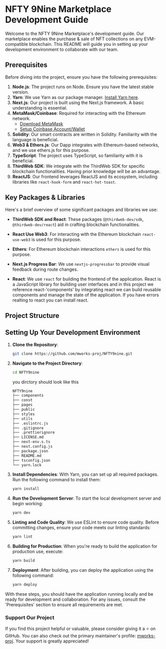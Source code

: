 # NFTY 9Nine Marketplace Development Guide

Welcome to the NFTY 9Nine Marketplace's development guide. Our marketplace enables the purchase & sale of NFT collections on any EVM-compatible blockchain. This README will guide you in setting up your development environment to collaborate with our team.

## Prerequisites

Before diving into the project, ensure you have the following prerequisites:

1. **Node.js**: The project runs on Node. Ensure you have the latest stable version.
2. **Yarn**: We use Yarn as our package manager. [Install Yarn here](https://classic.yarnpkg.com/en/docs/install/).
3. **Next.js**: Our project is built using the Next.js framework. A basic understanding is essential.
4. **MetaMask/Coinbase**: Required for interacting with the Ethereum network. 
    - [Download MetaMask](https://metamask.io/download/)
    - [Setup Coinbase Account/Wallet](https://tinyurl.com/coinbasew3)
5. **Solidity**: Our smart contracts are written in Solidity. Familiarity with the language is beneficial.
6. **Web3 & Ethers.js**: Our Dapp integrates with Ethereum-based networks, and we use ethers.js for this purpose.
7. **TypeScript**: The project uses TypeScript, so familiarity with it is beneficial.
8. **ThirdWeb SDK**: We integrate with the ThirdWeb SDK for specific blockchain functionalities. Having prior knowledge will be an advantage.
9. **ReactJS**: Our frontend leverages ReactJS and its ecosystem, including libraries like `react-hook-form` and `react-hot-toast`.

## Key Packages & Libraries

Here's a brief overview of some significant packages and libraries we use:

- **ThirdWeb SDK and React**: These packages (`@thirdweb-dev/sdk`, `@thirdweb-dev/react`) aid in crafting blockchain functionalities.

- **React Use Web3**: For interacting with the Ethereum blockchain `react-use-web3` is used for this purpose.
- **Ethers**: For Ethereum blockchain interactions `ethers` is used for this purpose.   
- **Next.js Progress Bar**: We use `nextjs-progressbar` to provide visual feedback during route changes.
- **React**: We use `react` for building the frontend of the application. React is a JavaScript library for building user interfaces and in this project we reference react-'components' by integrating react we can build reusable components and manage the state of the application. If you have errors realting to react you can install react.


## Project Structure
## Setting Up Your Development Environment

1. **Clone the Repository**:
    ```bash
    git clone https://github.com/mworks-proj/NFTY9nine.git
    ```

2. **Navigate to the Project Directory**:
    ```bash
    cd NFTY9nine
    ```
    you dirctory should look like this
    ```bash
    NFTY9nine
    ├── components
    ├── const
    ├── pages
    ├── public
    ├── styles
    ├── utils
    ├── .eslintrc.js
    ├── .gitignore
    ├── .prettierignore
    ├── LICENSE.md
    ├── next-env.s.ts
    ├── next.config.js
    ├── package.json
    ├── README.md
    ├── tsconfig.json
    └── yarn.lock
    ```

3. **Install Dependencies**:
    With Yarn, you can set up all required packages. Run the following command to install them:
    ```bash
    yarn install
    ```

4. **Run the Development Server**:
    To start the local development server and begin working:
    ```bash
    yarn dev
    ```

5. **Linting and Code Quality**:
    We use ESLint to ensure code quality. Before committing changes, ensure your code meets our linting standards:
    ```bash
    yarn lint
    ```

6. **Building for Production**:
    When you're ready to build the application for production use, execute:
    ```bash
    yarn build
    ```

7. **Deployment**:
    After building, you can deploy the application using the following command:
    ```bash
    yarn deploy
    ```

With these steps, you should have the application running locally and be ready for development and collaboration. For any issues, consult the 'Prerequisites' section to ensure all requirements are met.


### Support Our Project

If you find this project helpful or valuable, please consider giving it a ⭐ on GitHub. You can also check out the primary maintainer's profile: [mworks-proj](https://github.com/mworks-proj). Your support is greatly appreciated!
